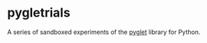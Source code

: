 # pygletrials

A series of sandboxed experiments of the [pyglet](http://www.pyglet.org/) library for Python.
